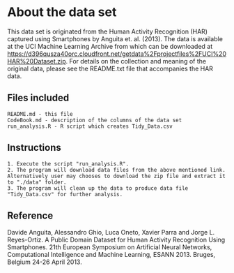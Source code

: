 # About the data set

This data set is originated from the Human Activity Recognition (HAR) captured using Smartphones by Anguita et. al. (2013). The data is available at the UCI Machine Learning Archive from which can be  downloaded at https://d396qusza40orc.cloudfront.net/getdata%2Fprojectfiles%2FUCI%20HAR%20Dataset.zip. For details on the collection and meaning of the original data, please see the README.txt file that accompanies the HAR data.

## Files included

    README.md - this file
    CodeBook.md - description of the columns of the data set
    run_analysis.R - R script which creates Tidy_Data.csv

## Instructions

    1. Execute the script "run_analysis.R". 
	2. The program will download data files from the above mentioned link. Alternatively user may chooses to download the zip file and extract it to "./data" folder.
	3. The program will clean up the data to produce data file "Tidy_Data.csv" for further analysis. 

## Reference
Davide Anguita, Alessandro Ghio, Luca Oneto, Xavier Parra and Jorge L. Reyes-Ortiz. A Public Domain Dataset for Human Activity Recognition Using Smartphones. 21th European Symposium on Artificial Neural Networks, Computational Intelligence and Machine Learning, ESANN 2013. Bruges, Belgium 24-26 April 2013. 